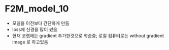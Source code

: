 # F2M_model_10
* 모델을 이전보다 간단하게 만듬
* loss에 신경을 많이 썼음
* 현재 코랩에는 gradient 추가한것으로 학습중; 로컬 컴퓨터로는 without gradient image 로 하고있음
